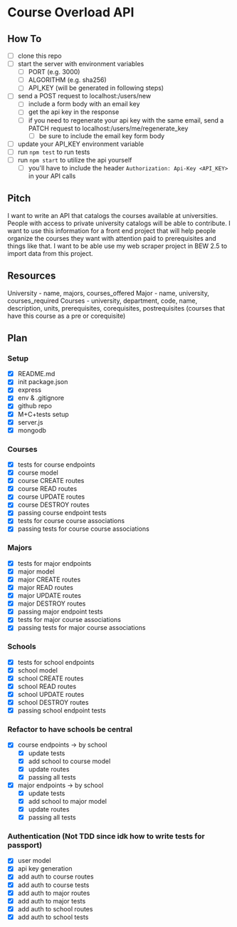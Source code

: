 # Course Overload API

## How To

- [ ] clone this repo
- [ ] start the server with environment variables
  - [ ] PORT (e.g. 3000)
  - [ ] ALGORITHM (e.g. sha256)
  - [ ] API_KEY (will be generated in following steps)
- [ ] send a POST request to localhost:<PORT>/users/new
  - [ ] include a form body with an email key
  - [ ] get the api key in the response
  - [ ] if you need to regenerate your api key with the same email, send a PATCH request to localhost:<PORT>/users/me/regenerate_key
    - [ ] be sure to include the email key form body
- [ ] update your API_KEY environment variable
- [ ] run `npm test` to run tests
- [ ] run `npm start` to utilize the api yourself
  - [ ] you'll have to include the header `Authorization: Api-Key <API_KEY>` in your API calls

## Pitch

I want to write an API that catalogs the courses available at universities. People with access to private university catalogs will be able to contribute. I want to use this information for a front end project that will help people organize the courses they want with attention paid to prerequisites and things like that. I want to be able use my web scraper project in BEW 2.5 to import data from this project.

## Resources
University - name, majors, courses_offered
Major - name, university, courses_required
Courses - university, department, code, name, description, units, prerequisites, corequisites, postrequisites (courses that have this course as a pre or corequisite)
## Plan

### Setup
- [x] README.md
- [x] init package.json
- [x] express
- [x] env & .gitignore
- [x] github repo
- [x] M+C+tests setup
- [x] server.js
- [x] mongodb

### Courses
- [x] tests for course endpoints
- [x] course model
- [x] course CREATE routes
- [x] course READ routes
- [x] course UPDATE routes
- [x] course DESTROY routes
- [x] passing course endpoint tests
- [x] tests for course course associations
- [x] passing tests for course course associations

### Majors
- [x] tests for major endpoints
- [x] major model
- [x] major CREATE routes
- [x] major READ routes
- [x] major UPDATE routes
- [x] major DESTROY routes
- [x] passing major endpoint tests
- [x] tests for major course associations
- [x] passing tests for major course associations

### Schools
- [x] tests for school endpoints
- [x] school model
- [x] school CREATE routes
- [x] school READ routes
- [x] school UPDATE routes
- [x] school DESTROY routes
- [x] passing school endpoint tests

### Refactor to have schools be central
- [x] course endpoints -> by school
  - [x] update tests
  - [x] add school to course model
  - [x] update routes
  - [x] passing all tests
- [x] major endpoints -> by school
  - [x] update tests
  - [x] add school to major model
  - [x] update routes
  - [x] passing all tests

### Authentication (Not TDD since idk how to write tests for passport)
- [x] user model
- [x] api key generation
- [x] add auth to course routes
- [x] add auth to course tests
- [x] add auth to major routes
- [x] add auth to major tests
- [x] add auth to school routes
- [x] add auth to school tests